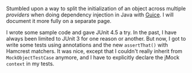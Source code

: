 Stumbled upon a way to split the initialization of an object across multiple
_providers_ when doing dependency injection in Java with
[Guice](http://code.google.com/p/google-guice/).  I will document it more
fully on a separate page.

I wrote some sample code and gave JUnit 4.5 a try.  In the past, I have always
been limited to JUnit 3 for one reason or another.  But now, I got to write
some tests using annotations and the new `assertThat()` with Hamcrest matchers.
It was nice, except that I couldn't really inherit from `MockObjectTestCase`
anymore, and I have to explicitly declare the jMock `context` in my tests.
